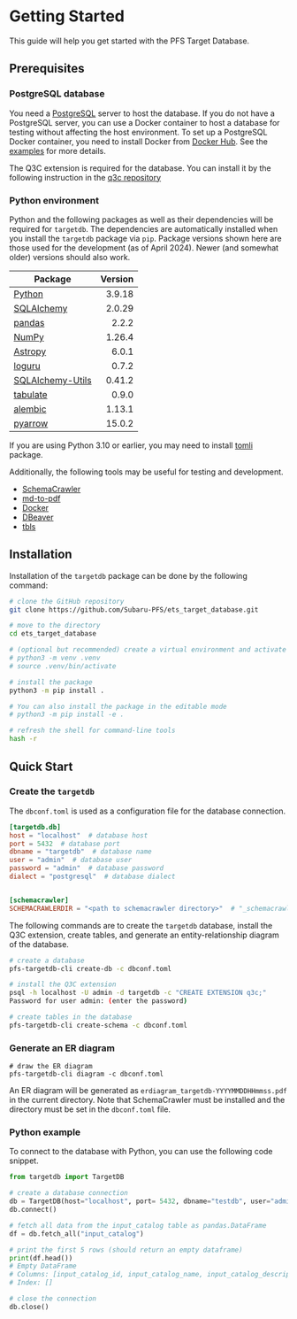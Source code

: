 # Getting Started

This guide will help you get started with the PFS Target Database.

## Prerequisites

### PostgreSQL database

You need a [PostgreSQL](https://www.postgresql.org/) server to host the database.
If you do not have a PostgreSQL server, you can use a Docker container to host a database for testing without affecting the host environment.
To set up a PostgreSQL Docker container, you need to install Docker from [Docker Hub](https://hub.docker.com/search?type=edition&offering=community). See the [examples](examples/index.md) for more details.

The Q3C extension is required for the database. You can install it by the following instruction in the [q3c repository](https://github.com/segasai/q3c)

### Python environment

Python and the following packages as well as their dependencies will be required for `targetdb`.
The dependencies are automatically installed when you install the `targetdb` package via `pip`.
Package versions shown here are those used for the development (as of April 2024).
Newer (and somewhat older) versions should also work.

| Package                                                                | Version |
|------------------------------------------------------------------------|--------:|
| [Python](https://www.python.org/)                                      |  3.9.18 |
| [SQLAlchemy](https://www.sqlalchemy.org/)                              |  2.0.29 |
| [pandas](https://pandas.pydata.org/)                                   |   2.2.2 |
| [NumPy](https://numpy.org)                                             |  1.26.4 |
| [Astropy](https://www.astropy.org/)                                    |   6.0.1 |
| [loguru](https://loguru.readthedocs.io/)                               |   0.7.2 |
| [SQLAlchemy-Utils](https://sqlalchemy-utils.readthedocs.io/en/latest/) |  0.41.2 |
| [tabulate](https://pypi.org/project/tabulate/)                         |   0.9.0 |
| [alembic](https://alembic.sqlalchemy.org/en/latest/)                   |  1.13.1 |
| [pyarrow](https://arrow.apache.org/docs/python/)                       |  15.0.2 |

If you are using Python 3.10 or earlier, you may need to install [tomli](https://github.com/hukkin/tomli) package.

Additionally, the following tools may be useful for testing and development.

- [SchemaCrawler](https://www.schemacrawler.com/)
- [md-to-pdf](https://github.com/simonhaenisch/md-to-pdf)
- [Docker](https://www.docker.com/)
- [DBeaver](https://dbeaver.io/)
- [tbls](https://github.com/k1LoW/tbls)

## Installation

Installation of the `targetdb` package can be done by the following command:

```bash
# clone the GitHub repository
git clone https://github.com/Subaru-PFS/ets_target_database.git

# move to the directory
cd ets_target_database

# (optional but recommended) create a virtual environment and activate it
# python3 -m venv .venv
# source .venv/bin/activate

# install the package
python3 -m pip install .

# You can also install the package in the editable mode
# python3 -m pip install -e .

# refresh the shell for command-line tools
hash -r
```

## Quick Start

### Create the `targetdb`

The `dbconf.toml` is used as a configuration file for the database connection.

```toml title="dbconf.toml"
[targetdb.db]
host = "localhost"  # database host
port = 5432  # database port
dbname = "targetdb"  # database name
user = "admin"  # database user
password = "admin"  # database password
dialect = "postgresql"  # database dialect


[schemacrawler]
SCHEMACRAWLERDIR = "<path to schemacrawler directory>"  # "_schemacrawler/bin/schemacrawler.sh" under the path will be used
```

The following commands are to create the `targetdb` database, install the Q3C extension,
create tables, and generate an entity-relationship diagram of the database.

```bash
# create a database
pfs-targetdb-cli create-db -c dbconf.toml

# install the Q3C extension
psql -h localhost -U admin -d targetdb -c "CREATE EXTENSION q3c;"
Password for user admin: (enter the password)

# create tables in the database
pfs-targetdb-cli create-schema -c dbconf.toml
```

### Generate an ER diagram

```
# draw the ER diagram
pfs-targetdb-cli diagram -c dbconf.toml
```

An ER diagram will be generated as `erdiagram_targetdb-YYYYMMDDHHmmss.pdf` in the current directory. Note that SchemaCrawler must be installed and the directory must be set in the `dbconf.toml` file.

### Python example

To connect to the database with Python, you can use the following code snippet.

```python
from targetdb import TargetDB

# create a database connection
db = TargetDB(host="localhost", port= 5432, dbname="testdb", user="admin", password="admin")
db.connect()

# fetch all data from the input_catalog table as pandas.DataFrame
df = db.fetch_all("input_catalog")

# print the first 5 rows (should return an empty dataframe)
print(df.head())
# Empty DataFrame
# Columns: [input_catalog_id, input_catalog_name, input_catalog_description, upload_id, created_at, updated_at]
# Index: []

# close the connection
db.close()
```
